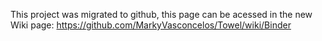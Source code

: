 This project was migrated to github, this page can be acessed in the new Wiki page: https://github.com/MarkyVasconcelos/Towel/wiki/Binder